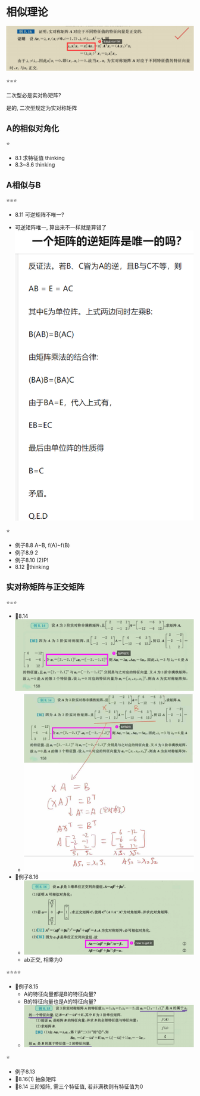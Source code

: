 # 相似理论

![20221013162332](https://raw.githubusercontent.com/Logible/Image/main/note_image/20221013162332.png)

⭐=⭐

二次型必是实对称矩阵?

是的, 二次型规定为实对称矩阵

## A的相似对角化

⭐

- 8.1 求特征值 thinking
- 8.3~8.6 thinking

## A相似与B

⭐=⭐

- 8.11 可逆矩阵不唯一?

- 可逆矩阵唯一, 算出来不一样就是算错了![20221108153133](https://raw.githubusercontent.com/Logible/Image/main/note_image/20221108153133.png)

⭐

- 例子8.8 A~B, f(A)~f(B)
- 例子8.9 2
- 例子8.10 (2)P!
- 8.12 💚thinking

## 实对称矩阵与正交矩阵

⭐=⭐

- 💚8.14![20221108113626](https://raw.githubusercontent.com/Logible/Image/main/note_image/20221108113626.png)
  - ![解](https://raw.githubusercontent.com/Logible/Image/main/note_image/c7e60b6325f85dd9ceafbcb80ae40c5.jpg)
- 💚例子8.16
  - ![20221109104232](https://raw.githubusercontent.com/Logible/Image/main/note_image/20221109104232.png)
  - ab正交, 相乘为0

⭐⭐⭐⭐

- 💚例子8.15
  - A的特征向量都是B的特征向量?
  - B的特征向量也是A的特征向量?
  - ![20221109100553](https://raw.githubusercontent.com/Logible/Image/main/note_image/20221109100553.png)

⭐

- 例子8.13
- 💚8.16(1) 抽象矩阵
- 💚8.14 三阶矩阵, 需三个特征值, 若非满秩则有特征值为0

